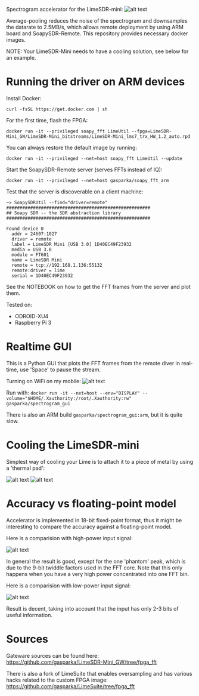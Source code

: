 

Spectrogram accelerator for the LimeSDR-mini:
![alt text](https://github.com/gasparka/realtime_spectrogram/blob/master/doc/diagram.bmp "Diagram")

Average-pooling reduces the noise of the spectrogram 
and downsamples the datarate to 2.5MB/s, which allows remote deployment by using ARM board and SoapySDR-Remote. 
This repository provides necessary docker images.

NOTE: Your LimeSDR-Mini needs to have a cooling solution, see below for an example.

# Running the driver on ARM devices

Install Docker:

`curl -fsSL https://get.docker.com | sh`

For the first time, flash the FPGA:

`docker run -it --privileged soapy_fft LimeUtil --fpga=LimeSDR-Mini_GW/LimeSDR-Mini_bitstreams/LimeSDR-Mini_lms7_trx_HW_1.2_auto.rpd`

You can always restore the default image by running:

`docker run -it --privileged --net=host soapy_fft LimeUtil --update`

Start the SoapySDR-Remote server (serves FFTs instead of IQ):

`docker run -it --privileged --net=host gasparka/soapy_fft_arm`

Test that the server is discoverable on a client machine:

```
~> SoapySDRUtil --find="driver=remote"
######################################################
## Soapy SDR -- the SDR abstraction library
######################################################

Found device 0
  addr = 24607:1027
  driver = remote
  label = LimeSDR Mini [USB 3.0] 1D40EC49F23932
  media = USB 3.0
  module = FT601
  name = LimeSDR Mini
  remote = tcp://192.168.1.136:55132
  remote:driver = lime
  serial = 1D40EC49F23932
```

See the NOTEBOOK on how to get the FFT frames from the server and plot them.

Tested on:
* ODROID-XU4
* Raspberry Pi 3

# Realtime GUI

This is a Python GUI that plots the FFT frames from the remote diver in real-time, use 'Space' 
to pause the stream.

Turning on WiFi on my mobile:
![alt text](https://github.com/gasparka/realtime_spectrogram/blob/master/doc/wify.gif "Wify")

Run with:
`docker run -it --net=host --env="DISPLAY" --volume="$HOME/.Xauthority:/root/.Xauthority:rw" gasparka/spectrogram_gui`

There is also an ARM build `gasparka/spectrogram_gui:arm`, but it is quite slow.

# Cooling the LimeSDR-mini


Simplest way of cooling your Lime is to attach it to a piece of metal by using a 'thermal pad':

![alt text](https://github.com/gasparka/realtime_spectrogram/blob/master/doc/IMG_9411.JPG)
![alt text](https://github.com/gasparka/realtime_spectrogram/blob/master/doc/IMG_9408.JPG)

# Accuracy vs floating-point model


Accelerator is implemented in 18-bit fixed-point format, thus it might be interesting
to compare the accuracy against a floating-point model.


Here is a comparision with high-power input signal:

![alt text](https://github.com/gasparka/realtime_spectrogram/blob/master/doc/vs_high.png)

In general the result is good, except for the one 'phantom' peak, which is due to the 9-bit twiddle
factors used in the FFT core. Note that this only happens when you have a very high power concentrated into one FFT bin.

Here is a comparision with low-power input signal:

![alt text](https://github.com/gasparka/realtime_spectrogram/blob/master/doc/vs_low.png)

Result is decent, taking into account that the input has only 2-3 bits of useful information.

# Sources

Gateware sources can be found here:
https://github.com/gasparka/LimeSDR-Mini_GW/tree/fpga_fft

There is also a fork of LimeSuite that enables oversampling and has various hacks
related to the custom FPGA image:
https://github.com/gasparka/LimeSuite/tree/fpga_fft



